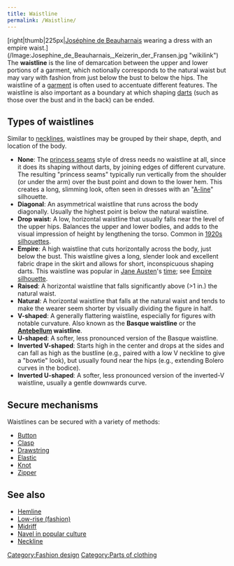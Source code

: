 ```yaml
---
title: Waistline
permalink: /Waistline/
---
```


[right\|thumb\|225px\|[Joséphine de
Beauharnais](Joséphine_de_Beauharnais "wikilink") wearing a dress with
an empire
waist.](/Image:Josephine_de_Beauharnais,_Keizerin_der_Fransen.jpg "wikilink")
The **waistline** is the line of demarcation between the upper and lower
portions of a garment, which notionally corresponds to the natural waist
but may vary with fashion from just below the bust to below the hips.
The waistline of a [garment](/clothing "wikilink") is often used to
accentuate different features. The waistline is also important as a
boundary at which shaping [darts](/dart_(sewing) "wikilink") (such as
those over the bust and in the back) can be ended.

## Types of waistlines

Similar to [necklines](/neckline "wikilink"), waistlines may be grouped
by their shape, depth, and location of the body.

-   **None**: The [princess seams](/princess_seams "wikilink") style of
    dress needs no waistline at all, since it does its shaping without
    darts, by joining edges of different curvature. The resulting
    "princess seams" typically run vertically from the shoulder (or
    under the arm) over the bust point and down to the lower hem. This
    creates a long, slimming look, often seen in dresses with an
    "[A-line](/A-line_(clothing) "wikilink")" silhouette.
-   **Diagonal**: An asymmetrical waistline that runs across the body
    diagonally. Usually the highest point is below the natural
    waistline.
-   **Drop waist**: A low, horizontal waistline that usually falls near
    the level of the upper hips. Balances the upper and lower bodies,
    and adds to the visual impression of height by lengthening the
    torso. Common in [1920s silhouettes](/1920s_in_fashion "wikilink").
-   **Empire**: A high waistline that cuts horizontally across the body,
    just below the bust. This waistline gives a long, slender look and
    excellent fabric drape in the skirt and allows for short,
    inconspicuous shaping darts. This waistline was popular in [Jane
    Austen](/Jane_Austen "wikilink")'s
    [time](/1795–1820_in_fashion "wikilink"); see [Empire
    silhouette](/Empire_silhouette "wikilink").
-   **Raised**: A horizontal waistline that falls significantly above
    (>1 in.) the natural waist.
-   **Natural**: A horizontal waistline that falls at the natural waist
    and tends to make the wearer seem shorter by visually dividing the
    figure in half.
-   **V-shaped**: A generally flattering waistline, especially for
    figures with notable curvature. Also known as the **Basque
    waistline** or the **[Antebellum](/Antebellum_era "wikilink")
    waistline**.
-   **U-shaped**: A softer, less pronounced version of the Basque
    waistline.
-   **Inverted V-shaped**: Starts high in the center and drops at the
    sides and can fall as high as the bustline (e.g., paired with a low
    V neckline to give a "bowtie" look), but usually found near the hips
    (e.g., extending Bolero curves in the bodice).
-   **Inverted U-shaped**: A softer, less pronounced version of the
    inverted-V waistline, usually a gentle downwards curve.

## Secure mechanisms

Waistlines can be secured with a variety of methods:

-   [Button](/Button_(clothing) "wikilink")
-   [Clasp](/Fastener#Types "wikilink")
-   [Drawstring](/Drawstring "wikilink")
-   [Elastic](/Elastomer "wikilink")
-   [Knot](/Knot "wikilink")
-   [Zipper](/Zipper "wikilink")

## See also

-   [Hemline](/Hemline "wikilink")
-   [Low-rise (fashion)](/Low-rise_(fashion) "wikilink")
-   [Midriff](/Midriff "wikilink")
-   [Navel in popular culture](/Navel_in_popular_culture "wikilink")
-   [Neckline](/Neckline "wikilink")

[Category:Fashion design](/Category:Fashion_design "wikilink")
[Category:Parts of clothing](/Category:Parts_of_clothing "wikilink")